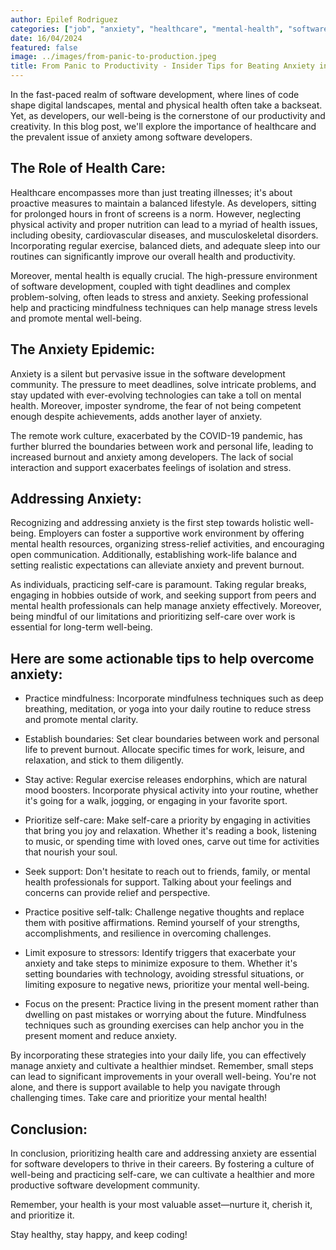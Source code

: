 ```yaml
---
author: Epilef Rodriguez
categories: ["job", "anxiety", "healthcare", "mental-health", "software-development", "well-being", "work-life-balance"]
date: 16/04/2024
featured: false
image: ../images/from-panic-to-production.jpeg
title: From Panic to Productivity - Insider Tips for Beating Anxiety in Tech!
---
```


In the fast-paced realm of software development, where lines of code shape digital landscapes, mental and physical health often take a backseat. Yet, as developers, our well-being is the cornerstone of our productivity and creativity. In this blog post, we'll explore the importance of healthcare and the prevalent issue of anxiety among software developers.

## The Role of Health Care:

Healthcare encompasses more than just treating illnesses; it's about proactive measures to maintain a balanced lifestyle. As developers, sitting for prolonged hours in front of screens is a norm. However, neglecting physical activity and proper nutrition can lead to a myriad of health issues, including obesity, cardiovascular diseases, and musculoskeletal disorders. Incorporating regular exercise, balanced diets, and adequate sleep into our routines can significantly improve our overall health and productivity.

Moreover, mental health is equally crucial. The high-pressure environment of software development, coupled with tight deadlines and complex problem-solving, often leads to stress and anxiety. Seeking professional help and practicing mindfulness techniques can help manage stress levels and promote mental well-being.

## The Anxiety Epidemic:

Anxiety is a silent but pervasive issue in the software development community. The pressure to meet deadlines, solve intricate problems, and stay updated with ever-evolving technologies can take a toll on mental health. Moreover, imposter syndrome, the fear of not being competent enough despite achievements, adds another layer of anxiety.

The remote work culture, exacerbated by the COVID-19 pandemic, has further blurred the boundaries between work and personal life, leading to increased burnout and anxiety among developers. The lack of social interaction and support exacerbates feelings of isolation and stress.

## Addressing Anxiety:

Recognizing and addressing anxiety is the first step towards holistic well-being. Employers can foster a supportive work environment by offering mental health resources, organizing stress-relief activities, and encouraging open communication. Additionally, establishing work-life balance and setting realistic expectations can alleviate anxiety and prevent burnout.

As individuals, practicing self-care is paramount. Taking regular breaks, engaging in hobbies outside of work, and seeking support from peers and mental health professionals can help manage anxiety effectively. Moreover, being mindful of our limitations and prioritizing self-care over work is essential for long-term well-being.

## Here are some actionable tips to help overcome anxiety:

* Practice mindfulness: Incorporate mindfulness techniques such as deep breathing, meditation, or yoga into your daily routine to reduce stress and promote mental clarity.

* Establish boundaries: Set clear boundaries between work and personal life to prevent burnout. Allocate specific times for work, leisure, and relaxation, and stick to them diligently.

* Stay active: Regular exercise releases endorphins, which are natural mood boosters. Incorporate physical activity into your routine, whether it's going for a walk, jogging, or engaging in your favorite sport.

* Prioritize self-care: Make self-care a priority by engaging in activities that bring you joy and relaxation. Whether it's reading a book, listening to music, or spending time with loved ones, carve out time for activities that nourish your soul.

* Seek support: Don't hesitate to reach out to friends, family, or mental health professionals for support. Talking about your feelings and concerns can provide relief and perspective.

* Practice positive self-talk: Challenge negative thoughts and replace them with positive affirmations. Remind yourself of your strengths, accomplishments, and resilience in overcoming challenges.

* Limit exposure to stressors: Identify triggers that exacerbate your anxiety and take steps to minimize exposure to them. Whether it's setting boundaries with technology, avoiding stressful situations, or limiting exposure to negative news, prioritize your mental well-being.

* Focus on the present: Practice living in the present moment rather than dwelling on past mistakes or worrying about the future. Mindfulness techniques such as grounding exercises can help anchor you in the present moment and reduce anxiety.

By incorporating these strategies into your daily life, you can effectively manage anxiety and cultivate a healthier mindset. Remember, small steps can lead to significant improvements in your overall well-being. You're not alone, and there is support available to help you navigate through challenging times. Take care and prioritize your mental health!

## Conclusion:

In conclusion, prioritizing health care and addressing anxiety are essential for software developers to thrive in their careers. By fostering a culture of well-being and practicing self-care, we can cultivate a healthier and more productive software development community.

Remember, your health is your most valuable asset—nurture it, cherish it, and prioritize it.

Stay healthy, stay happy, and keep coding!